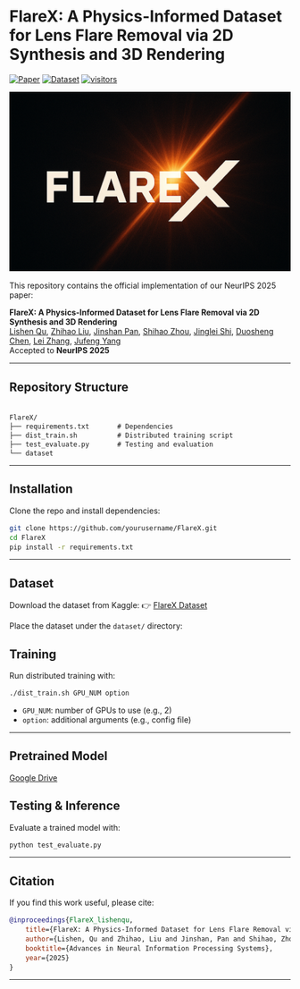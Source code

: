 # FlareX: A Physics-Informed Dataset for Lens Flare Removal via 2D Synthesis and 3D Rendering

[![Paper](https://img.shields.io/badge/Paper-NeurIPS%202025-blue)](https://arxiv.org/abs/2510.09995) [![Dataset](https://img.shields.io/badge/Dataset-Kaggle-green)](https://www.kaggle.com/datasets/lishenqu/flarex)
[![visitors](https://visitor-badge.laobi.icu/badge?page_id=qulishen.FlareX&right_color=violet)](https://github.com/qulishen/FlareX)
<!-- [![GitHub Stars](https://img.shields.io/github/stars/qulishen/FlareX?style=social)](https://github.com/qulishen/FlareX) -->

<p align="center">
  <img src="logo1.png" width="1000px"> 
</p>

This repository contains the official implementation of our NeurIPS 2025 paper:  
<p>
<div><strong>FlareX: A Physics-Informed Dataset for Lens Flare Removal via 2D Synthesis and 3D Rendering</strong></div>
<div><a href="https://qulishen.github.io/">Lishen Qu</a>, 
   	<a href="https://qulishen.github.io/">Zhihao Liu</a>,
    <a href="https://jspan.github.io/">Jinshan Pan</a>, 
    <a href="https://joshyzhou.github.io/">Shihao Zhou</a>,
    <a href="https://jingleishi.github.io/">Jinglei Shi</a>,
    <a href="https://github.com/Calvin11311">Duosheng Chen</a>,
    <a href="https://www4.comp.polyu.edu.hk/~cslzhang/">Lei Zhang</a>,
    <a href="https://cv.nankai.edu.cn/">Jufeng Yang</a>
    </div>
<div>Accepted to <strong>NeurIPS 2025</strong></div>

---

## Repository Structure

```

FlareX/
├── requirements.txt       # Dependencies
├── dist_train.sh          # Distributed training script
├── test_evaluate.py       # Testing and evaluation
└── dataset

````

---

## Installation

Clone the repo and install dependencies:

```bash
git clone https://github.com/yourusername/FlareX.git
cd FlareX
pip install -r requirements.txt
````

---

## Dataset

Download the dataset from Kaggle:
👉 [FlareX Dataset](https://www.kaggle.com/datasets/lishenqu/flarex)

Place the dataset under the `dataset/` directory:

## Training

Run distributed training with:

```bash
./dist_train.sh GPU_NUM option
```

* `GPU_NUM`: number of GPUs to use (e.g., 2)
* `option`: additional arguments (e.g., config file)

---

## Pretrained Model

[Google Drive](https://drive.google.com/file/d/1oILbfk3ZZt_uctp1cY11Km9fWKsy0rAW/view?usp=sharing)

## Testing & Inference

Evaluate a trained model with:

```bash
python test_evaluate.py
```

---

## Citation

If you find this work useful, please cite:

```bibtex
@inproceedings{FlareX_lishenqu,
    title={FlareX: A Physics-Informed Dataset for Lens Flare Removal via 2D Synthesis and 3D Rendering},
    author={Lishen, Qu and Zhihao, Liu and Jinshan, Pan and Shihao, Zhou and Jinglei, Shi and Duosheng, Chen and Jufeng, Yang},
    booktitle={Advances in Neural Information Processing Systems},
    year={2025}
}
```
---
